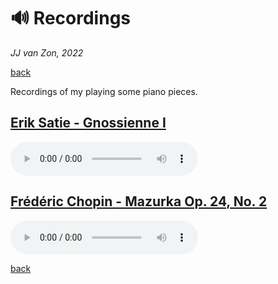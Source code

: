 🔊 Recordings
==============

*JJ van Zon, 2022*

[back](./README.md)

Recordings of my playing some piano pieces.

[Erik Satie - Gnossienne Ⅰ](satie-gnossienne-1/README.md)
-------------------------------------------------

<audio controls>
  <source src="satie-gnossienne-1/recording/satie-gnossienne-1-recording-320-kbps.mp3" type="audio/mpeg">
  Your browser does not support the audio element. <a href="satie-gnossienne-1/recording/satie-gnossienne-1-recording-320-kbps.mp3" download>Download file</a>
</audio>

[Frédéric Chopin - Mazurka Op. 24, No. 2](chopin-mazurka-op-24-no-2/README.md)
-------------------------------------------------------------------

<audio controls>
  <source src="chopin-mazurka-op-24-no-2/recording/chopin-mazurka-op-24-no-2-recording-320kbps.mp3" type="audio/mpeg">
  Your browser does not support the audio element. <a href="chopin-mazurka-op-24-no-2/recording/chopin-mazurka-op-24-no-2-recording-320kbps.mp3" download>Download file</a>
</audio>

[back](./README.md)